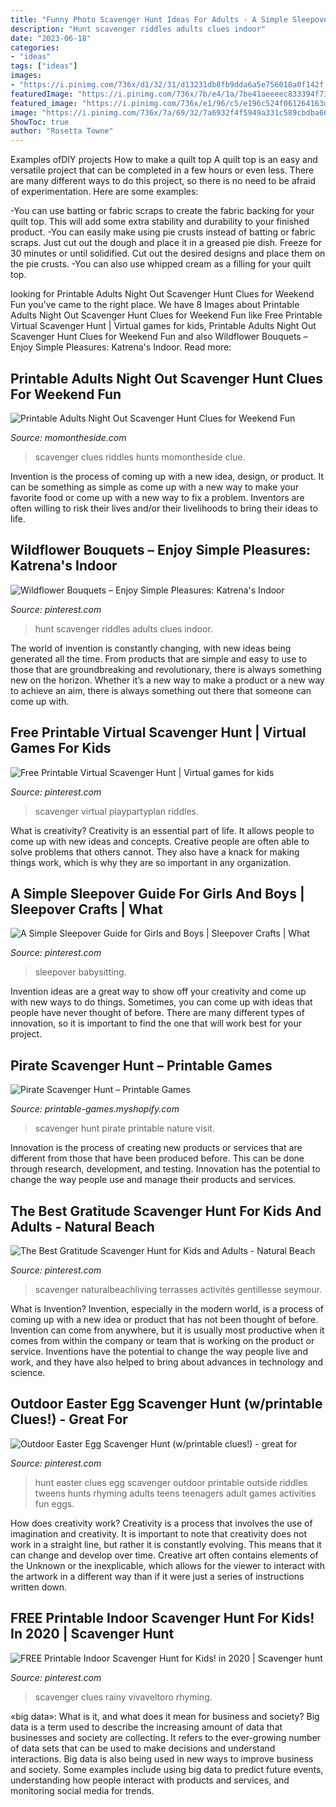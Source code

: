 ```yaml
---
title: "Funny Photo Scavenger Hunt Ideas For Adults - A Simple Sleepover Guide For Girls And Boys"
description: "Hunt scavenger riddles adults clues indoor"
date: "2023-06-18"
categories:
- "ideas"
tags: ["ideas"]
images:
- "https://i.pinimg.com/736x/d1/32/31/d13231db8fb9dda6a5e756018a0f142f.jpg"
featuredImage: "https://i.pinimg.com/736x/7b/e4/1a/7be41aeeeec833394f73696b4205fff7.jpg"
featured_image: "https://i.pinimg.com/736x/e1/96/c5/e196c524f061264163def1ba9c8df6b8.jpg"
image: "https://i.pinimg.com/736x/7a/69/32/7a6932f4f5949a331c589cbdba6641d5.jpg"
ShowToc: true
author: "Rosetta Towne"
---
```



Examples ofDIY projects
How to make a quilt top
A quilt top is an easy and versatile project that can be completed in a few hours or even less. There are many different ways to do this project, so there is no need to be afraid of experimentation. Here are some examples: 

-You can use batting or fabric scraps to create the fabric backing for your quilt top. This will add some extra stability and durability to your finished product. 
-You can easily make using pie crusts instead of batting or fabric scraps. Just cut out the dough and place it in a greased pie dish. Freeze for 30 minutes or until solidified. Cut out the desired designs and place them on the pie crusts. 
-You can also use whipped cream as a filling for your quilt top.

	

		
looking for Printable Adults Night Out Scavenger Hunt Clues for Weekend Fun you've came to the right place. We have 8 Images about Printable Adults Night Out Scavenger Hunt Clues for Weekend Fun like Free Printable Virtual Scavenger Hunt | Virtual games for kids, Printable Adults Night Out Scavenger Hunt Clues for Weekend Fun and also Wildflower Bouquets – Enjoy Simple Pleasures: Katrena&#039;s Indoor. Read more:
		
    
## Printable Adults Night Out Scavenger Hunt Clues For Weekend Fun

<img loading=lazy src="https://momontheside.com/wp-content/uploads/2019/08/scavenger-hunts-adults-hero-image-768x960.jpg" onerror="this.onerror=null;this.src='https://tse4.mm.bing.net/th?id=OIP.2gYb7MR3FEzAEzDatIJ0nAHaJQ&amp;pid=15.1';" alt="Printable Adults Night Out Scavenger Hunt Clues for Weekend Fun">

_Source: momontheside.com_

>scavenger clues riddles hunts momontheside clue. 

	

Invention is the process of coming up with a new idea, design, or product. It can be something as simple as come up with a new way to make your favorite food or come up with a new way to fix a problem. Inventors are often willing to risk their lives and/or their livelihoods to bring their ideas to life.

    
## Wildflower Bouquets – Enjoy Simple Pleasures: Katrena&#039;s Indoor

<img loading=lazy src="https://i.pinimg.com/736x/64/a0/88/64a088e9864e4845b68c30a144fa4dfb--scavenger-hunts-scavenger-hunt-riddles-for-adults.jpg" onerror="this.onerror=null;this.src='https://tse1.mm.bing.net/th?id=OIP.3ogz72q6wzze8quPj2wBKgHaFj&amp;pid=15.1';" alt="Wildflower Bouquets – Enjoy Simple Pleasures: Katrena&#039;s Indoor">

_Source: pinterest.com_

>hunt scavenger riddles adults clues indoor. 

	

The world of invention is constantly changing, with new ideas being generated all the time. From products that are simple and easy to use to those that are groundbreaking and revolutionary, there is always something new on the horizon. Whether it’s a new way to make a product or a new way to achieve an aim, there is always something out there that someone can come up with.

    
## Free Printable Virtual Scavenger Hunt | Virtual Games For Kids

<img loading=lazy src="https://i.pinimg.com/736x/7b/e4/1a/7be41aeeeec833394f73696b4205fff7.jpg" onerror="this.onerror=null;this.src='https://tse3.mm.bing.net/th?id=OIP.Kjr_36nfWrkCFkWiG4od8wHaO0&amp;pid=15.1';" alt="Free Printable Virtual Scavenger Hunt | Virtual games for kids">

_Source: pinterest.com_

>scavenger virtual playpartyplan riddles. 

	

What is creativity?
Creativity is an essential part of life. It allows people to come up with new ideas and concepts. Creative people are often able to solve problems that others cannot. They also have a knack for making things work, which is why they are so important in any organization.

    
## A Simple Sleepover Guide For Girls And Boys | Sleepover Crafts | What

<img loading=lazy src="https://i.pinimg.com/736x/59/f0/2c/59f02c89609f7ef3736338777698de58.jpg" onerror="this.onerror=null;this.src='https://tse4.mm.bing.net/th?id=OIP.wjIwaCL1I-iN3nE5yZnUNAHaKd&amp;pid=15.1';" alt="A Simple Sleepover Guide for Girls and Boys | Sleepover Crafts | What">

_Source: pinterest.com_

>sleepover babysitting. 

	

Invention ideas are a great way to show off your creativity and come up with new ways to do things. Sometimes, you can come up with ideas that people have never thought of before. There are many different types of innovation, so it is important to find the one that will work best for your project.

    
## Pirate Scavenger Hunt – Printable Games

<img loading=lazy src="http://cdn.shopify.com/s/files/1/0454/2101/products/Pirate-Nature-Scavenger-Hunt_Page_3_grande.jpg?v=1571318940" onerror="this.onerror=null;this.src='https://tse1.mm.bing.net/th?id=OIP.W95QTHSDxV72DAV8JwAJbgAAAA&amp;pid=15.1';" alt="Pirate Scavenger Hunt – Printable Games">

_Source: printable-games.myshopify.com_

>scavenger hunt pirate printable nature visit. 

	

Innovation is the process of creating new products or services that are different from those that have been produced before. This can be done through research, development, and testing. Innovation has the potential to change the way people use and manage their products and services.

    
## The Best Gratitude Scavenger Hunt For Kids And Adults - Natural Beach

<img loading=lazy src="https://i.pinimg.com/736x/e1/96/c5/e196c524f061264163def1ba9c8df6b8.jpg" onerror="this.onerror=null;this.src='https://tse3.mm.bing.net/th?id=OIP.CO3k_jJpzDN9YtTirPIS_QHaNl&amp;pid=15.1';" alt="The Best Gratitude Scavenger Hunt for Kids and Adults - Natural Beach">

_Source: pinterest.com_

>scavenger naturalbeachliving terrasses activités gentillesse seymour. 

	

What is Invention?
Invention, especially in the modern world, is a process of coming up with a new idea or product that has not been thought of before. Invention can come from anywhere, but it is usually most productive when it comes from within the company or team that is working on the product or service. Inventions have the potential to change the way people live and work, and they have also helped to bring about advances in technology and science.

    
## Outdoor Easter Egg Scavenger Hunt (w/printable Clues!) - Great For

<img loading=lazy src="https://i.pinimg.com/736x/d1/32/31/d13231db8fb9dda6a5e756018a0f142f.jpg" onerror="this.onerror=null;this.src='https://tse1.mm.bing.net/th?id=OIP.W6xLHLftqsqfxrN6mgd-VwHaM_&amp;pid=15.1';" alt="Outdoor Easter Egg Scavenger Hunt (w/printable clues!) - great for">

_Source: pinterest.com_

>hunt easter clues egg scavenger outdoor printable outside riddles tweens hunts rhyming adults teens teenagers adult games activities fun eggs. 

	

How does creativity work?
Creativity is a process that involves the use of imagination and creativity. It is important to note that creativity does not work in a straight line, but rather it is constantly evolving. This means that it can change and develop over time. Creative art often contains elements of the Unknown or the inexplicable, which allows for the viewer to interact with the artwork in a different way than if it were just a series of instructions written down.

    
## FREE Printable Indoor Scavenger Hunt For Kids! In 2020 | Scavenger Hunt

<img loading=lazy src="https://i.pinimg.com/736x/7a/69/32/7a6932f4f5949a331c589cbdba6641d5.jpg" onerror="this.onerror=null;this.src='https://tse4.mm.bing.net/th?id=OIP.sXTJvHRYXkTBg_TQiJLMagHaK7&amp;pid=15.1';" alt="FREE Printable Indoor Scavenger Hunt for Kids! in 2020 | Scavenger hunt">

_Source: pinterest.com_

>scavenger clues rainy vivaveltoro rhyming. 

	

«big data»: What is it, and what does it mean for business and society?
Big data is a term used to describe the increasing amount of data that businesses and society are collecting. It refers to the ever-growing number of data sets that can be used to make decisions and understand interactions. Big data is also being used in new ways to improve business and society. Some examples include using big data to predict future events, understanding how people interact with products and services, and monitoring social media for trends.

